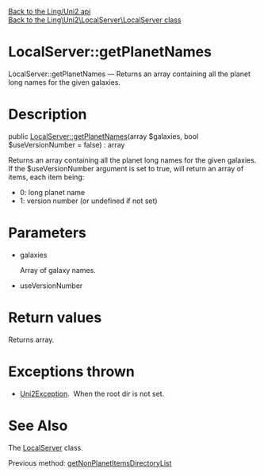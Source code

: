 [Back to the Ling/Uni2 api](https://github.com/lingtalfi/Uni2/blob/master/doc/api/Ling/Uni2.md)<br>
[Back to the Ling\Uni2\LocalServer\LocalServer class](https://github.com/lingtalfi/Uni2/blob/master/doc/api/Ling/Uni2/LocalServer/LocalServer.md)


LocalServer::getPlanetNames
================



LocalServer::getPlanetNames — Returns an array containing all the planet long names for the given galaxies.




Description
================


public [LocalServer::getPlanetNames](https://github.com/lingtalfi/Uni2/blob/master/doc/api/Ling/Uni2/LocalServer/LocalServer/getPlanetNames.md)(array $galaxies, bool $useVersionNumber = false) : array




Returns an array containing all the planet long names for the given galaxies.
If the $useVersionNumber argument is set to true, will return an array of items,
each item being:

- 0: long planet name
- 1: version number (or undefined if not set)




Parameters
================


- galaxies

    Array of galaxy names.

- useVersionNumber

    


Return values
================

Returns array.


Exceptions thrown
================

- [Uni2Exception](https://github.com/lingtalfi/Uni2/blob/master/doc/api/Ling/Uni2/Exception/Uni2Exception.md).&nbsp;
When the root dir is not set.






See Also
================

The [LocalServer](https://github.com/lingtalfi/Uni2/blob/master/doc/api/Ling/Uni2/LocalServer/LocalServer.md) class.

Previous method: [getNonPlanetItemsDirectoryList](https://github.com/lingtalfi/Uni2/blob/master/doc/api/Ling/Uni2/LocalServer/LocalServer/getNonPlanetItemsDirectoryList.md)<br>

